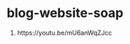 # blog-website-soap
<!-- Please add content below suitable tags -->

<!-- Tutorial links -->
1. <!-- HTML/CSS freecodecamp --> https://youtu.be/mU6anWqZJcc  


<!-- Tasks -->


<!-- Personal Queries -->


<!-- Technical Queries -->
